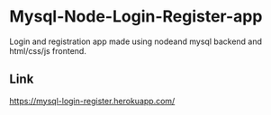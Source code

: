 # Mysql-Node-Login-Register-app
Login and registration app made using nodeand mysql backend and html/css/js frontend.
## Link
https://mysql-login-register.herokuapp.com/

